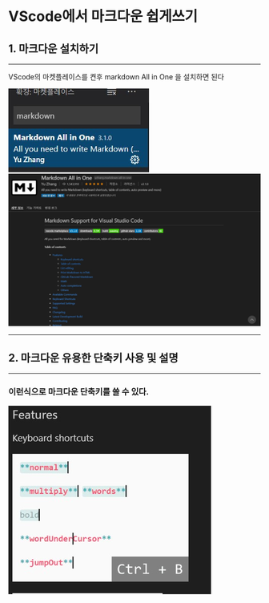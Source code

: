 VScode에서 마크다운 쉽게쓰기
===
## 1. 마크다운 설치하기
----
VScode의 마켓플레이스를 켠후 markdown All in One 을 설치하면 된다

![마크다운](./../마크다운%20img/마크다운1.jpg) 
![마크다운](../마크다운%20img/마크다운2.jpg)

---
## 2. 마크다운 유용한 단축키 사용 및 설명
---
### 이런식으로 마크다운 단축키를 쓸 수 있다.
![마크다운](../마크다운%20img/마크다운3.jpg)
